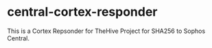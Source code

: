 # central-cortex-responder
This is a Cortex Repsonder for TheHive Project for SHA256 to Sophos Central.
